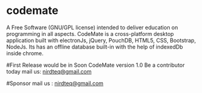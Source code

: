 # codemate
A Free Software (GNU/GPL license) intended to deliver education on programming in all aspects. CodeMate is a cross-platform desktop application built with electronJs, jQuery, PouchDB, HTML5, CSS, Bootstrap, NodeJs. Its has an offline database built-in with the help of indexedDb inside chrome.

#First Release would be in Soon
CodeMate version 1.0
Be a contributor today
mail us: nirdteq@gmail.com


#Sponsor
mail us : nirdteq@gmail.com
